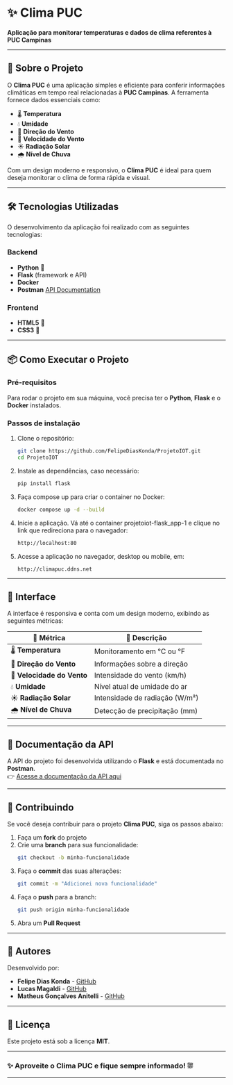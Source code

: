 # ✨ **Clima PUC**  
**Aplicação para monitorar temperaturas e dados de clima referentes à PUC Campinas**  

---

## 🚀 **Sobre o Projeto**  

O **Clima PUC** é uma aplicação simples e eficiente para conferir informações climáticas em tempo real relacionadas à **PUC Campinas**. A ferramenta fornece dados essenciais como:  
- 🌡️ **Temperatura**  
- 💧 **Umidade**  
- 💨 **Direção do Vento**  
- 💨 **Velocidade do Vento**  
- ☀️ **Radiação Solar**  
- 🌧️ **Nível de Chuva**  

Com um design moderno e responsivo, o **Clima PUC** é ideal para quem deseja monitorar o clima de forma rápida e visual.  

---

## 🛠️ **Tecnologias Utilizadas**  

O desenvolvimento da aplicação foi realizado com as seguintes tecnologias:  

### Backend  
- **Python** 🐍  
- **Flask** (framework e API) 
- **Docker**  
- **Postman** [API Documentation](https://documenter.getpostman.com/view/31438354/2sAYHzHNz6)  

### Frontend  
- **HTML5** 📄  
- **CSS3** 🎨  

---

## 📦 **Como Executar o Projeto**  

### Pré-requisitos  
Para rodar o projeto em sua máquina, você precisa ter o **Python**, **Flask** e o **Docker** instalados.  

### Passos de instalação  

1. Clone o repositório:  
   ```bash
   git clone https://github.com/FelipeDiasKonda/ProjetoIOT.git
   cd ProjetoIOT
   ```

2. Instale as dependências, caso necessário:  
   ```bash
   pip install flask
   ```

3. Faça compose up para criar o container no Docker:  
   ```bash
   docker compose up -d --build
   ```

4. Inicie a aplicação. Vá até o container projetoiot-flask_app-1 e clique no link que redireciona para o navegador:  
   ```bash
   http://localhost:80
   ```

5. Acesse a aplicação no navegador, desktop ou mobile, em:  
   ```
   http://climapuc.ddns.net
   ```

---

## 🎨 **Interface**  

A interface é responsiva e conta com um design moderno, exibindo as seguintes métricas:  

| 🔹 Métrica               | 🔹 Descrição                         |
|--------------------------|-------------------------------------|
| 🌡️ **Temperatura**      | Monitoramento em °C ou °F           |
| 💨 **Direção do Vento** | Informações sobre a direção          |
| 💨 **Velocidade do Vento** | Intensidade do vento (km/h)         |
| 💧 **Umidade**           | Nível atual de umidade do ar        |
| ☀️ **Radiação Solar**    | Intensidade de radiação (W/m²)      |
| 🌧️ **Nível de Chuva**    | Detecção de precipitação (mm)       |

---

## 📡 **Documentação da API**  

A API do projeto foi desenvolvida utilizando o **Flask** e está documentada no **Postman**.  
👉 [Acesse a documentação da API aqui](https://documenter.getpostman.com/view/31438354/2sAYHzHNz6)  

---

## 🧩 **Contribuindo**  

Se você deseja contribuir para o projeto **Clima PUC**, siga os passos abaixo:  

1. Faça um **fork** do projeto  
2. Crie uma **branch** para sua funcionalidade:  
   ```bash
   git checkout -b minha-funcionalidade
   ```  
3. Faça o **commit** das suas alterações:  
   ```bash
   git commit -m "Adicionei nova funcionalidade"
   ```  
4. Faça o **push** para a branch:  
   ```bash
   git push origin minha-funcionalidade
   ```  
5. Abra um **Pull Request**  

---

## 👥 **Autores**  

Desenvolvido por:  
- **Felipe Dias Konda** - [GitHub](https://github.com/FelipeDiasKonda)  
- **Lucas Magaldi** - [GitHub](https://github.com/Magaldi2)
- **Matheus Gonçalves Anitelli** - [GitHub](https://github.com/mttue7)


---

## 📝 **Licença**  

Este projeto está sob a licença **MIT**.  

---

### ✨ **Aproveite o Clima PUC e fique sempre informado!** ⛆️  

---
